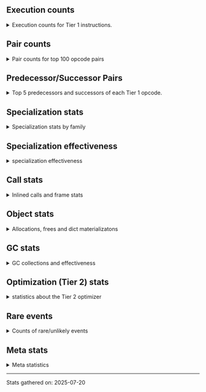 ## Execution counts

<details>
<summary> Execution counts for Tier 1 instructions. </summary>


The "miss ratio" column shows the percentage of times the instruction
executed that it deoptimized. When this happens, the base unspecialized
instruction is not counted.

<table>
<thead>
<tr>
<th align="left">Name</th>
<th align="right">Base Count</th>
<th align="right">Head Count</th>
<th align="right">Change</th>
</tr>
</thead>
<tbody>
<tr>
<td align="left">CALL_PY_GENERAL</td>
<td align="right">87,193,767</td>
<td align="right">43,929,765</td>
<td align="right">-49.6%</td>
</tr>
<tr>
<td align="left">FOR_ITER_RANGE</td>
<td align="right">8,719,584</td>
<td align="right">4,393,182</td>
<td align="right">-49.6%</td>
</tr>
<tr>
<td align="left">BINARY_OP_SUBSCR_DICT</td>
<td align="right">89,190,347</td>
<td align="right">45,260,747</td>
<td align="right">-49.3%</td>
</tr>
<tr>
<td align="left">NOP</td>
<td align="right">97,177,700</td>
<td align="right">50,585,698</td>
<td align="right">-47.9%</td>
</tr>
<tr>
<td align="left">LOAD_ATTR_METHOD_WITH_VALUES</td>
<td align="right">208,332,787</td>
<td align="right">110,489,583</td>
<td align="right">-47.0%</td>
</tr>
<tr>
<td align="left">TO_BOOL_BOOL</td>
<td align="right">218,982,078</td>
<td align="right">117,810,876</td>
<td align="right">-46.2%</td>
</tr>
<tr>
<td align="left">POP_TOP</td>
<td align="right">113,153,559</td>
<td align="right">61,236,743</td>
<td align="right">-45.9%</td>
</tr>
<tr>
<td align="left">LOAD_ATTR_INSTANCE_VALUE</td>
<td align="right">227,009,720</td>
<td align="right">123,162,952</td>
<td align="right">-45.7%</td>
</tr>
<tr>
<td align="left">RESUME_CHECK</td>
<td align="right">240,948,262</td>
<td align="right">132,455,446</td>
<td align="right">-45.0%</td>
</tr>
<tr>
<td align="left">RETURN_VALUE</td>
<td align="right">240,948,342</td>
<td align="right">132,455,526</td>
<td align="right">-45.0%</td>
</tr>
<tr>
<td align="left">POP_JUMP_IF_FALSE</td>
<td align="right">255,591,858</td>
<td align="right">142,439,366</td>
<td align="right">-44.3%</td>
</tr>
<tr>
<td align="left">LOAD_FAST_BORROW</td>
<td align="right">825,349,879</td>
<td align="right">465,259,257</td>
<td align="right">-43.6%</td>
</tr>
<tr>
<td align="left">CALL_PY_EXACT_ARGS</td>
<td align="right">147,098,054</td>
<td align="right">83,866,044</td>
<td align="right">-43.0%</td>
</tr>
<tr>
<td align="left">LOAD_CONST</td>
<td align="right">159,082,502</td>
<td align="right">91,856,388</td>
<td align="right">-42.3%</td>
</tr>
<tr>
<td align="left">LOAD_GLOBAL_MODULE</td>
<td align="right">172,391,140</td>
<td align="right">101,171,926</td>
<td align="right">-41.3%</td>
</tr>
<tr>
<td align="left">STORE_FAST</td>
<td align="right">99,243,263</td>
<td align="right">64,964,836</td>
<td align="right">-34.5%</td>
</tr>
<tr>
<td align="left">TO_BOOL_NONE</td>
<td align="right">17,989,553</td>
<td align="right">11,991,722</td>
<td align="right">-33.3%</td>
</tr>
<tr>
<td align="left">BINARY_OP_SUBTRACT_INT</td>
<td align="right">4,031,969</td>
<td align="right">2,687,964</td>
<td align="right">-33.3%</td>
</tr>
<tr>
<td align="left">STORE_ATTR_INSTANCE_VALUE</td>
<td align="right">43,929,116</td>
<td align="right">29,285,916</td>
<td align="right">-33.3%</td>
</tr>
<tr>
<td align="left">BINARY_OP_EXTEND</td>
<td align="right">3,993,556</td>
<td align="right">2,662,356</td>
<td align="right">-33.3%</td>
</tr>
<tr>
<td align="left">LOAD_ATTR_NONDESCRIPTOR_WITH_VALUES</td>
<td align="right">3,993,556</td>
<td align="right">2,662,356</td>
<td align="right">-33.3%</td>
</tr>
<tr>
<td align="left">BINARY_OP_ADD_UNICODE</td>
<td align="right">1,996,778</td>
<td align="right">1,331,178</td>
<td align="right">-33.3%</td>
</tr>
<tr>
<td align="left">CALL_STR_1</td>
<td align="right">1,996,778</td>
<td align="right">1,331,178</td>
<td align="right">-33.3%</td>
</tr>
<tr>
<td align="left">COMPARE_OP_FLOAT</td>
<td align="right">1,996,778</td>
<td align="right">1,331,178</td>
<td align="right">-33.3%</td>
</tr>
<tr>
<td align="left">LOAD_ATTR_PROPERTY</td>
<td align="right">1,996,778</td>
<td align="right">1,331,178</td>
<td align="right">-33.3%</td>
</tr>
<tr>
<td align="left">TO_BOOL_STR</td>
<td align="right">1,996,778</td>
<td align="right">1,331,178</td>
<td align="right">-33.3%</td>
</tr>
<tr>
<td align="left">UNPACK_SEQUENCE_TUPLE</td>
<td align="right">1,996,778</td>
<td align="right">1,331,178</td>
<td align="right">-33.3%</td>
</tr>
<tr>
<td align="left">LOAD_ATTR_SLOT</td>
<td align="right">9,983,894</td>
<td align="right">6,655,894</td>
<td align="right">-33.3%</td>
</tr>
<tr>
<td align="left">FOR_ITER_LIST</td>
<td align="right">7,987,116</td>
<td align="right">5,324,716</td>
<td align="right">-33.3%</td>
</tr>
<tr>
<td align="left">BINARY_OP_ADD_INT</td>
<td align="right">7,987,118</td>
<td align="right">5,324,718</td>
<td align="right">-33.3%</td>
</tr>
<tr>
<td align="left">COMPARE_OP_STR</td>
<td align="right">7,987,118</td>
<td align="right">5,324,718</td>
<td align="right">-33.3%</td>
</tr>
<tr>
<td align="left">CALL_BUILTIN_FAST_WITH_KEYWORDS</td>
<td align="right">9,983,900</td>
<td align="right">6,655,900</td>
<td align="right">-33.3%</td>
</tr>
<tr>
<td align="left">BINARY_SLICE</td>
<td align="right">7,987,120</td>
<td align="right">5,324,720</td>
<td align="right">-33.3%</td>
</tr>
<tr>
<td align="left">POP_JUMP_IF_NONE</td>
<td align="right">5,990,340</td>
<td align="right">3,993,540</td>
<td align="right">-33.3%</td>
</tr>
<tr>
<td align="left">BUILD_MAP</td>
<td align="right">1,996,780</td>
<td align="right">1,331,180</td>
<td align="right">-33.3%</td>
</tr>
<tr>
<td align="left">DICT_MERGE</td>
<td align="right">1,996,780</td>
<td align="right">1,331,180</td>
<td align="right">-33.3%</td>
</tr>
<tr>
<td align="left">COPY</td>
<td align="right">13,977,466</td>
<td align="right">9,318,266</td>
<td align="right">-33.3%</td>
</tr>
<tr>
<td align="left">LOAD_SPECIAL</td>
<td align="right">7,987,126</td>
<td align="right">5,324,726</td>
<td align="right">-33.3%</td>
</tr>
<tr>
<td align="left">SWAP</td>
<td align="right">7,987,129</td>
<td align="right">5,324,729</td>
<td align="right">-33.3%</td>
</tr>
<tr>
<td align="left">POP_JUMP_IF_TRUE</td>
<td align="right">15,974,470</td>
<td align="right">10,649,668</td>
<td align="right">-33.3%</td>
</tr>
<tr>
<td align="left">POP_JUMP_IF_NOT_NONE</td>
<td align="right">7,987,350</td>
<td align="right">5,324,948</td>
<td align="right">-33.3%</td>
</tr>
<tr>
<td align="left">CONTAINS_OP</td>
<td align="right">1,997,297</td>
<td align="right">1,331,544</td>
<td align="right">-33.3%</td>
</tr>
<tr>
<td align="left">CALL_METHOD_DESCRIPTOR_FAST</td>
<td align="right">13,977,906</td>
<td align="right">9,318,702</td>
<td align="right">-33.3%</td>
</tr>
<tr>
<td align="left">GET_ITER</td>
<td align="right">5,990,570</td>
<td align="right">3,993,768</td>
<td align="right">-33.3%</td>
</tr>
<tr>
<td align="left">JUMP_FORWARD</td>
<td align="right">5,990,573</td>
<td align="right">3,993,771</td>
<td align="right">-33.3%</td>
</tr>
<tr>
<td align="left">LOAD_ATTR_METHOD_NO_DICT</td>
<td align="right">13,978,053</td>
<td align="right">9,318,848</td>
<td align="right">-33.3%</td>
</tr>
<tr>
<td align="left">LOAD_FAST</td>
<td align="right">13,978,162</td>
<td align="right">9,318,956</td>
<td align="right">-33.3%</td>
</tr>
<tr>
<td align="left">STORE_FAST_STORE_FAST</td>
<td align="right">3,993,790</td>
<td align="right">2,662,588</td>
<td align="right">-33.3%</td>
</tr>
<tr>
<td align="left">CALL_NON_PY_GENERAL</td>
<td align="right">17,972,139</td>
<td align="right">11,981,729</td>
<td align="right">-33.3%</td>
</tr>
<tr>
<td align="left">POP_ITER</td>
<td align="right">5,990,800</td>
<td align="right">3,993,996</td>
<td align="right">-33.3%</td>
</tr>
<tr>
<td align="left">BUILD_TUPLE</td>
<td align="right">5,990,800</td>
<td align="right">3,993,996</td>
<td align="right">-33.3%</td>
</tr>
<tr>
<td align="left">LOAD_ATTR</td>
<td align="right">25,966,424</td>
<td align="right">17,311,589</td>
<td align="right">-33.3%</td>
</tr>
<tr>
<td align="left">PUSH_NULL</td>
<td align="right">23,963,430</td>
<td align="right">15,976,212</td>
<td align="right">-33.3%</td>
</tr>
<tr>
<td align="left">CALL_METHOD_DESCRIPTOR_O</td>
<td align="right">1,997,005</td>
<td align="right">1,331,403</td>
<td align="right">-33.3%</td>
</tr>
<tr>
<td align="left">TO_BOOL</td>
<td align="right">3,995,088</td>
<td align="right">2,663,580</td>
<td align="right">-33.3%</td>
</tr>
<tr>
<td align="left">LOAD_ATTR_METHOD_LAZY_DICT</td>
<td align="right">3,994,237</td>
<td align="right">2,663,031</td>
<td align="right">-33.3%</td>
</tr>
<tr>
<td align="left">CALL_METHOD_DESCRIPTOR_NOARGS</td>
<td align="right">2,035,645</td>
<td align="right">1,357,236</td>
<td align="right">-33.3%</td>
</tr>
<tr>
<td align="left">CALL_FUNCTION_EX</td>
<td align="right">1,997,240</td>
<td align="right">1,331,636</td>
<td align="right">-33.3%</td>
</tr>
<tr>
<td align="left">TO_BOOL_ALWAYS_TRUE</td>
<td align="right">8,006,590</td>
<td align="right">5,338,946</td>
<td align="right">-33.3%</td>
</tr>
<tr>
<td align="left">LOAD_ATTR_MODULE</td>
<td align="right">47,258,000</td>
<td align="right">31,949,192</td>
<td align="right">-32.4%</td>
</tr>
<tr>
<td align="left">COMPARE_OP_INT</td>
<td align="right">18,636,828</td>
<td align="right">12,646,426</td>
<td align="right">-32.1%</td>
</tr>
<tr>
<td align="left">LOAD_FAST_BORROW_LOAD_FAST_BORROW</td>
<td align="right">53,913,983</td>
<td align="right">36,608,375</td>
<td align="right">-32.1%</td>
</tr>
<tr>
<td align="left">LOAD_SMALL_INT</td>
<td align="right">29,286,790</td>
<td align="right">19,968,384</td>
<td align="right">-31.8%</td>
</tr>
<tr>
<td align="left">LOAD_GLOBAL_BUILTIN</td>
<td align="right">19,304,489</td>
<td align="right">13,313,600</td>
<td align="right">-31.0%</td>
</tr>
<tr>
<td align="left">CALL_ISINSTANCE</td>
<td align="right">8,652,705</td>
<td align="right">5,990,305</td>
<td align="right">-30.8%</td>
</tr>
<tr>
<td align="left">BINARY_OP</td>
<td align="right">8,657,120</td>
<td align="right">5,993,605</td>
<td align="right">-30.8%</td>
</tr>
<tr>
<td align="left">CALL_BUILTIN_FAST</td>
<td align="right">6,655,937</td>
<td align="right">4,659,137</td>
<td align="right">-30.0%</td>
</tr>
<tr>
<td align="left">INTERPRETER_EXIT</td>
<td align="right">4,659,181</td>
<td align="right">3,327,981</td>
<td align="right">-28.6%</td>
</tr>
<tr>
<td align="left">BINARY_OP_SUBSCR_TUPLE_INT</td>
<td align="right">2,662,594</td>
<td align="right">1,996,992</td>
<td align="right">-25.0%</td>
</tr>
<tr>
<td align="left">COMPARE_OP</td>
<td align="right">2,046</td>
<td align="right">1,543</td>
<td align="right">-24.6%</td>
</tr>
<tr>
<td align="left">CALL_BUILTIN_CLASS</td>
<td align="right">2,061</td>
<td align="right">1,574</td>
<td align="right">-23.6%</td>
</tr>
<tr>
<td align="left">BINARY_OP_SUBTRACT_FLOAT</td>
<td align="right">227</td>
<td align="right">225</td>
<td align="right">-0.9%</td>
</tr>
<tr>
<td align="left">UNPACK_SEQUENCE_TWO_TUPLE</td>
<td align="right">227</td>
<td align="right">225</td>
<td align="right">-0.9%</td>
</tr>
<tr>
<td align="left">LOAD_DEREF</td>
<td align="right">460</td>
<td align="right">456</td>
<td align="right">-0.9%</td>
</tr>
<tr>
<td align="left">MAKE_FUNCTION</td>
<td align="right">230</td>
<td align="right">228</td>
<td align="right">-0.9%</td>
</tr>
<tr>
<td align="left">BUILD_LIST</td>
<td align="right">230</td>
<td align="right">228</td>
<td align="right">-0.9%</td>
</tr>
<tr>
<td align="left">CALL_INTRINSIC_1</td>
<td align="right">230</td>
<td align="right">228</td>
<td align="right">-0.9%</td>
</tr>
<tr>
<td align="left">COPY_FREE_VARS</td>
<td align="right">230</td>
<td align="right">228</td>
<td align="right">-0.9%</td>
</tr>
<tr>
<td align="left">LIST_EXTEND</td>
<td align="right">230</td>
<td align="right">228</td>
<td align="right">-0.9%</td>
</tr>
<tr>
<td align="left">MAKE_CELL</td>
<td align="right">230</td>
<td align="right">228</td>
<td align="right">-0.9%</td>
</tr>
<tr>
<td align="left">SET_FUNCTION_ATTRIBUTE</td>
<td align="right">230</td>
<td align="right">228</td>
<td align="right">-0.9%</td>
</tr>
<tr>
<td align="left">STORE_DEREF</td>
<td align="right">230</td>
<td align="right">228</td>
<td align="right">-0.9%</td>
</tr>
<tr>
<td align="left">LOAD_FAST_LOAD_FAST</td>
<td align="right">233</td>
<td align="right">231</td>
<td align="right">-0.9%</td>
</tr>
<tr>
<td align="left">IS_OP</td>
<td align="right">243</td>
<td align="right">241</td>
<td align="right">-0.8%</td>
</tr>
<tr>
<td align="left">FOR_ITER</td>
<td align="right">250</td>
<td align="right">248</td>
<td align="right">-0.8%</td>
</tr>
<tr>
<td align="left">LOAD_GLOBAL</td>
<td align="right">800</td>
<td align="right">794</td>
<td align="right">-0.8%</td>
</tr>
<tr>
<td align="left">BINARY_OP_MULTIPLY_INT</td>
<td align="right">147</td>
<td align="right">146</td>
<td align="right">-0.7%</td>
</tr>
<tr>
<td align="left">CALL_METHOD_DESCRIPTOR_FAST_WITH_KEYWORDS</td>
<td align="right">147</td>
<td align="right">146</td>
<td align="right">-0.7%</td>
</tr>
<tr>
<td align="left">CALL</td>
<td align="right">1,525</td>
<td align="right">1,519</td>
<td align="right">-0.4%</td>
</tr>
<tr>
<td align="left">CALL_LEN</td>
<td align="right">665,816</td>
<td align="right">665,814</td>
<td align="right">-0.0%</td>
</tr>
<tr>
<td align="left">JUMP_BACKWARD_NO_JIT</td>
<td align="right">18,703,487</td>
<td align="right"></td>
<td align="right"></td>
</tr>
<tr>
<td align="left">STORE_ATTR</td>
<td align="right">88</td>
<td align="right">88</td>
<td align="right">0.0%</td>
</tr>
<tr>
<td align="left">RESUME</td>
<td align="right">80</td>
<td align="right">80</td>
<td align="right">0.0%</td>
</tr>
<tr>
<td align="left">UNPACK_SEQUENCE</td>
<td align="right">70</td>
<td align="right">70</td>
<td align="right">0.0%</td>
</tr>
<tr>
<td align="left">JUMP_BACKWARD</td>
<td align="right">14</td>
<td align="right">14</td>
<td align="right">0.0%</td>
</tr>
<tr>
<td align="left">STORE_SUBSCR</td>
<td align="right">3</td>
<td align="right">3</td>
<td align="right">0.0%</td>
</tr>
<tr>
<td align="left">CHECK_EXC_MATCH</td>
<td align="right">3</td>
<td align="right">3</td>
<td align="right">0.0%</td>
</tr>
<tr>
<td align="left">POP_EXCEPT</td>
<td align="right">3</td>
<td align="right">3</td>
<td align="right">0.0%</td>
</tr>
<tr>
<td align="left">PUSH_EXC_INFO</td>
<td align="right">3</td>
<td align="right">3</td>
<td align="right">0.0%</td>
</tr>
<tr>
<td align="left">LOAD_FAST_CHECK</td>
<td align="right">3</td>
<td align="right">3</td>
<td align="right">0.0%</td>
</tr>
<tr>
<td align="left">STORE_FAST_LOAD_FAST</td>
<td align="right">3</td>
<td align="right">3</td>
<td align="right">0.0%</td>
</tr>
<tr>
<td align="left">JUMP_BACKWARD_JIT</td>
<td align="right"></td>
<td align="right">11,049,085</td>
<td align="right"></td>
</tr>
</tbody>
</table>


</details>

## Pair counts

<details>
<summary> Pair counts for top 100 opcode pairs </summary>


Pairs of specialized operations that deoptimize and are then followed by
the corresponding unspecialized instruction are not counted as pairs.

Not included in comparative output.


</details>

## Predecessor/Successor Pairs

<details>
<summary> Top 5 predecessors and successors of each Tier 1 opcode. </summary>


This does not include the unspecialized instructions that occur after a
specialized instruction deoptimizes.

Not included in comparative output.


</details>

## Specialization stats

<details>
<summary> Specialization stats by family </summary>

### BINARY_OP

<details>
<summary> specialization stats for BINARY_OP family </summary>

<table>
<thead>
<tr>
<th align="left">Kind</th>
<th align="right">Base Count</th>
<th align="right">Base Ratio</th>
<th align="right">Head Count</th>
<th align="right">Head Ratio</th>
<th align="right">Change</th>
</tr>
</thead>
<tbody>
<tr>
<td align="left">
hit
<details>
<summary>ⓘ</summary>

Specialized instructions that complete.
</details>
</td>
<td align="right">107,827,545</td>
<td align="right">91.0%</td>
<td align="right">57,907,540</td>
<td align="right">88.7%</td>
<td align="right">-46.3%</td>
</tr>
<tr>
<td align="left">
miss
<details>
<summary>ⓘ</summary>

Specialized instructions that deopt.
</details>
</td>
<td align="right">2,035,191</td>
<td align="right">1.7%</td>
<td align="right">1,356,786</td>
<td align="right">2.1%</td>
<td align="right">-33.3%</td>
</tr>
<tr>
<td align="left">
deferred
<details>
<summary>ⓘ</summary>

Lists the number of "deferred" (i.e. not specialized) instructions executed.
</details>
</td>
<td align="right">8,654,589</td>
<td align="right">7.3%</td>
<td align="right">5,991,701</td>
<td align="right">9.2%</td>
<td align="right">-30.8%</td>
</tr>
</tbody>
</table>

<table>
<thead>
<tr>
<th align="left">Success</th>
<th align="right">Base Count</th>
<th align="right">Base Ratio</th>
<th align="right">Head Count</th>
<th align="right">Head Ratio</th>
<th align="right">Change</th>
</tr>
</thead>
<tbody>
<tr>
<td align="left">Success</td>
<td align="right">38,599</td>
<td align="right">94.3%</td>
<td align="right">25,794</td>
<td align="right">93.8%</td>
<td align="right">-33.2%</td>
</tr>
<tr>
<td align="left">Failure</td>
<td align="right">2,345</td>
<td align="right">5.7%</td>
<td align="right">1,718</td>
<td align="right">6.2%</td>
<td align="right">-26.7%</td>
</tr>
</tbody>
</table>

<table>
<thead>
<tr>
<th align="left">Failure kind</th>
<th align="right">Base Count</th>
<th align="right">Base Ratio</th>
<th align="right">Head Count</th>
<th align="right">Head Ratio</th>
<th align="right">Change</th>
</tr>
</thead>
<tbody>
<tr>
<td align="left">true divide different types</td>
<td align="right">517</td>
<td align="right">22.0%</td>
<td align="right">364</td>
<td align="right">21.2%</td>
<td align="right">-29.6%</td>
</tr>
<tr>
<td align="left">floor divide</td>
<td align="right">612</td>
<td align="right">26.1%</td>
<td align="right">444</td>
<td align="right">25.8%</td>
<td align="right">-27.5%</td>
</tr>
<tr>
<td align="left">remainder</td>
<td align="right">1,216</td>
<td align="right">51.9%</td>
<td align="right">910</td>
<td align="right">53.0%</td>
<td align="right">-25.2%</td>
</tr>
</tbody>
</table>


</details>

### BINARY_SLICE

<details>
<summary> specialization stats for BINARY_SLICE family </summary>

<table>
<thead>
<tr>
<th align="left">Kind</th>
<th align="right">Base Count</th>
<th align="right">Base Ratio</th>
<th align="right">Head Count</th>
<th align="right">Head Ratio</th>
<th align="right">Change</th>
</tr>
</thead>
<tbody>
<tr>
<td align="left">
deferred
<details>
<summary>ⓘ</summary>

Lists the number of "deferred" (i.e. not specialized) instructions executed.
</details>
</td>
<td align="right">7,987,120</td>
<td align="right">100.0%</td>
<td align="right">5,324,720</td>
<td align="right">100.0%</td>
<td align="right">-33.3%</td>
</tr>
</tbody>
</table>


</details>

### CALL

<details>
<summary> specialization stats for CALL family </summary>

<table>
<thead>
<tr>
<th align="left">Kind</th>
<th align="right">Base Count</th>
<th align="right">Base Ratio</th>
<th align="right">Head Count</th>
<th align="right">Head Ratio</th>
<th align="right">Change</th>
</tr>
</thead>
<tbody>
<tr>
<td align="left">
hit
<details>
<summary>ⓘ</summary>

Specialized instructions that complete.
</details>
</td>
<td align="right">191,030,763</td>
<td align="right">98.9%</td>
<td align="right">113,820,653</td>
<td align="right">98.8%</td>
<td align="right">-40.4%</td>
</tr>
<tr>
<td align="left">
miss
<details>
<summary>ⓘ</summary>

Specialized instructions that deopt.
</details>
</td>
<td align="right">2,035,191</td>
<td align="right">1.1%</td>
<td align="right">1,356,786</td>
<td align="right">1.2%</td>
<td align="right">-33.3%</td>
</tr>
<tr>
<td align="left">
deferred
<details>
<summary>ⓘ</summary>

Lists the number of "deferred" (i.e. not specialized) instructions executed.
</details>
</td>
<td align="right">1,996,985</td>
<td align="right">1.0%</td>
<td align="right">1,331,382</td>
<td align="right">1.2%</td>
<td align="right">-33.3%</td>
</tr>
</tbody>
</table>

<table>
<thead>
<tr>
<th align="left">Success</th>
<th align="right">Base Count</th>
<th align="right">Base Ratio</th>
<th align="right">Head Count</th>
<th align="right">Head Ratio</th>
<th align="right">Change</th>
</tr>
</thead>
<tbody>
<tr>
<td align="left">Success</td>
<td align="right">39,731</td>
<td align="right">100.0%</td>
<td align="right">26,923</td>
<td align="right">100.0%</td>
<td align="right">-32.2%</td>
</tr>
<tr>
<td align="left">Failure</td>
<td align="right">0</td>
<td align="right">0.0%</td>
<td align="right">0</td>
<td align="right">0.0%</td>
<td align="right"></td>
</tr>
</tbody>
</table>

<table>
<thead>
<tr>
<th align="left">Failure kind</th>
<th align="right">Base Count</th>
<th align="right">Base Ratio</th>
<th align="right">Head Count</th>
<th align="right">Head Ratio</th>
<th align="right">Change</th>
</tr>
</thead>
<tbody>
<tr>
<td align="left">init not simple</td>
<td align="right">2</td>
<td align="right">2 / 0 !!</td>
<td align="right">2</td>
<td align="right">2 / 0 !!</td>
<td align="right">0.0%</td>
</tr>
</tbody>
</table>


</details>

### COMPARE_OP

<details>
<summary> specialization stats for COMPARE_OP family </summary>

<table>
<thead>
<tr>
<th align="left">Kind</th>
<th align="right">Base Count</th>
<th align="right">Base Ratio</th>
<th align="right">Head Count</th>
<th align="right">Head Ratio</th>
<th align="right">Change</th>
</tr>
</thead>
<tbody>
<tr>
<td align="left">
hit
<details>
<summary>ⓘ</summary>

Specialized instructions that complete.
</details>
</td>
<td align="right">28,620,724</td>
<td align="right">100.0%</td>
<td align="right">19,302,322</td>
<td align="right">100.0%</td>
<td align="right">-32.6%</td>
</tr>
<tr>
<td align="left">
deferred
<details>
<summary>ⓘ</summary>

Lists the number of "deferred" (i.e. not specialized) instructions executed.
</details>
</td>
<td align="right">1,875</td>
<td align="right">0.0%</td>
<td align="right">1,387</td>
<td align="right">0.0%</td>
<td align="right">-26.0%</td>
</tr>
</tbody>
</table>

<table>
<thead>
<tr>
<th align="left">Success</th>
<th align="right">Base Count</th>
<th align="right">Base Ratio</th>
<th align="right">Head Count</th>
<th align="right">Head Ratio</th>
<th align="right">Change</th>
</tr>
</thead>
<tbody>
<tr>
<td align="left">Failure</td>
<td align="right">95</td>
<td align="right">55.6%</td>
<td align="right">80</td>
<td align="right">51.3%</td>
<td align="right">-15.8%</td>
</tr>
<tr>
<td align="left">Success</td>
<td align="right">76</td>
<td align="right">44.4%</td>
<td align="right">76</td>
<td align="right">48.7%</td>
<td align="right">0.0%</td>
</tr>
</tbody>
</table>

<table>
<thead>
<tr>
<th align="left">Failure kind</th>
<th align="right">Base Count</th>
<th align="right">Base Ratio</th>
<th align="right">Head Count</th>
<th align="right">Head Ratio</th>
<th align="right">Change</th>
</tr>
</thead>
<tbody>
<tr>
<td align="left">big int</td>
<td align="right">95</td>
<td align="right">100.0%</td>
<td align="right">80</td>
<td align="right">100.0%</td>
<td align="right">-15.8%</td>
</tr>
</tbody>
</table>


</details>

### CONTAINS_OP

<details>
<summary> specialization stats for CONTAINS_OP family </summary>

<table>
<thead>
<tr>
<th align="left">Kind</th>
<th align="right">Base Count</th>
<th align="right">Base Ratio</th>
<th align="right">Head Count</th>
<th align="right">Head Ratio</th>
<th align="right">Change</th>
</tr>
</thead>
<tbody>
<tr>
<td align="left">
deferred
<details>
<summary>ⓘ</summary>

Lists the number of "deferred" (i.e. not specialized) instructions executed.
</details>
</td>
<td align="right">1,996,780</td>
<td align="right">100.0%</td>
<td align="right">1,331,180</td>
<td align="right">100.0%</td>
<td align="right">-33.3%</td>
</tr>
</tbody>
</table>

<table>
<thead>
<tr>
<th align="left">Success</th>
<th align="right">Base Count</th>
<th align="right">Base Ratio</th>
<th align="right">Head Count</th>
<th align="right">Head Ratio</th>
<th align="right">Change</th>
</tr>
</thead>
<tbody>
<tr>
<td align="left">Failure</td>
<td align="right">517</td>
<td align="right">100.0%</td>
<td align="right">364</td>
<td align="right">100.0%</td>
<td align="right">-29.6%</td>
</tr>
<tr>
<td align="left">Success</td>
<td align="right">0</td>
<td align="right">0.0%</td>
<td align="right">0</td>
<td align="right">0.0%</td>
<td align="right"></td>
</tr>
</tbody>
</table>

<table>
<thead>
<tr>
<th align="left">Failure kind</th>
<th align="right">Base Count</th>
<th align="right">Base Ratio</th>
<th align="right">Head Count</th>
<th align="right">Head Ratio</th>
<th align="right">Change</th>
</tr>
</thead>
<tbody>
<tr>
<td align="left">str</td>
<td align="right">517</td>
<td align="right">100.0%</td>
<td align="right">364</td>
<td align="right">100.0%</td>
<td align="right">-29.6%</td>
</tr>
</tbody>
</table>


</details>

### FOR_ITER

<details>
<summary> specialization stats for FOR_ITER family </summary>

<table>
<thead>
<tr>
<th align="left">Kind</th>
<th align="right">Base Count</th>
<th align="right">Base Ratio</th>
<th align="right">Head Count</th>
<th align="right">Head Ratio</th>
<th align="right">Change</th>
</tr>
</thead>
<tbody>
<tr>
<td align="left">
hit
<details>
<summary>ⓘ</summary>

Specialized instructions that complete.
</details>
</td>
<td align="right">16,706,700</td>
<td align="right">100.0%</td>
<td align="right">9,717,898</td>
<td align="right">100.0%</td>
<td align="right">-41.8%</td>
</tr>
<tr>
<td align="left">
deferred
<details>
<summary>ⓘ</summary>

Lists the number of "deferred" (i.e. not specialized) instructions executed.
</details>
</td>
<td align="right">237</td>
<td align="right">0.0%</td>
<td align="right">235</td>
<td align="right">0.0%</td>
<td align="right">-0.8%</td>
</tr>
</tbody>
</table>

<table>
<thead>
<tr>
<th align="left">Success</th>
<th align="right">Base Count</th>
<th align="right">Base Ratio</th>
<th align="right">Head Count</th>
<th align="right">Head Ratio</th>
<th align="right">Change</th>
</tr>
</thead>
<tbody>
<tr>
<td align="left">Success</td>
<td align="right">7</td>
<td align="right">53.8%</td>
<td align="right">7</td>
<td align="right">53.8%</td>
<td align="right">0.0%</td>
</tr>
<tr>
<td align="left">Failure</td>
<td align="right">6</td>
<td align="right">46.2%</td>
<td align="right">6</td>
<td align="right">46.2%</td>
<td align="right">0.0%</td>
</tr>
</tbody>
</table>

<table>
<thead>
<tr>
<th align="left">Failure kind</th>
<th align="right">Base Count</th>
<th align="right">Base Ratio</th>
<th align="right">Head Count</th>
<th align="right">Head Ratio</th>
<th align="right">Change</th>
</tr>
</thead>
<tbody>
<tr>
<td align="left">dict values</td>
<td align="right">6</td>
<td align="right">100.0%</td>
<td align="right">6</td>
<td align="right">100.0%</td>
<td align="right">0.0%</td>
</tr>
</tbody>
</table>


</details>

### GET_ITER

<details>
<summary> specialization stats for GET_ITER family </summary>

<table>
<thead>
<tr>
<th align="left">Failure kind</th>
<th align="right">Base Count</th>
<th align="right">Base Ratio</th>
<th align="right">Head Count</th>
<th align="right">Head Ratio</th>
<th align="right">Change</th>
</tr>
</thead>
<tbody>
<tr>
<td align="left">list</td>
<td align="right">5,990,340</td>
<td align="right">5,990,340 / 0 !!</td>
<td align="right">3,993,540</td>
<td align="right">3,993,540 / 0 !!</td>
<td align="right">-33.3%</td>
</tr>
<tr>
<td align="left">other</td>
<td align="right">230</td>
<td align="right">230 / 0 !!</td>
<td align="right">228</td>
<td align="right">228 / 0 !!</td>
<td align="right">-0.9%</td>
</tr>
</tbody>
</table>


</details>

### LOAD_ATTR

<details>
<summary> specialization stats for LOAD_ATTR family </summary>

<table>
<thead>
<tr>
<th align="left">Kind</th>
<th align="right">Base Count</th>
<th align="right">Base Ratio</th>
<th align="right">Head Count</th>
<th align="right">Head Ratio</th>
<th align="right">Change</th>
</tr>
</thead>
<tbody>
<tr>
<td align="left">
hit
<details>
<summary>ⓘ</summary>

Specialized instructions that complete.
</details>
</td>
<td align="right">514,531,244</td>
<td align="right">94.8%</td>
<td align="right">286,889,200</td>
<td align="right">93.9%</td>
<td align="right">-44.2%</td>
</tr>
<tr>
<td align="left">
miss
<details>
<summary>ⓘ</summary>

Specialized instructions that deopt.
</details>
</td>
<td align="right">2,015,781</td>
<td align="right">0.4%</td>
<td align="right">1,343,834</td>
<td align="right">0.4%</td>
<td align="right">-33.3%</td>
</tr>
<tr>
<td align="left">
deferred
<details>
<summary>ⓘ</summary>

Lists the number of "deferred" (i.e. not specialized) instructions executed.
</details>
</td>
<td align="right">25,958,633</td>
<td align="right">4.8%</td>
<td align="right">17,305,828</td>
<td align="right">5.7%</td>
<td align="right">-33.3%</td>
</tr>
</tbody>
</table>

<table>
<thead>
<tr>
<th align="left">Success</th>
<th align="right">Base Count</th>
<th align="right">Base Ratio</th>
<th align="right">Head Count</th>
<th align="right">Head Ratio</th>
<th align="right">Change</th>
</tr>
</thead>
<tbody>
<tr>
<td align="left">Success</td>
<td align="right">39,144</td>
<td align="right">85.4%</td>
<td align="right">26,466</td>
<td align="right">85.1%</td>
<td align="right">-32.4%</td>
</tr>
<tr>
<td align="left">Failure</td>
<td align="right">6,672</td>
<td align="right">14.6%</td>
<td align="right">4,645</td>
<td align="right">14.9%</td>
<td align="right">-30.4%</td>
</tr>
</tbody>
</table>

<table>
<thead>
<tr>
<th align="left">Failure kind</th>
<th align="right">Base Count</th>
<th align="right">Base Ratio</th>
<th align="right">Head Count</th>
<th align="right">Head Ratio</th>
<th align="right">Change</th>
</tr>
</thead>
<tbody>
<tr>
<td align="left">overriding descriptor</td>
<td align="right">4,535</td>
<td align="right">68.0%</td>
<td align="right">3,120</td>
<td align="right">67.2%</td>
<td align="right">-31.2%</td>
</tr>
<tr>
<td align="left">method</td>
<td align="right">517</td>
<td align="right">7.7%</td>
<td align="right">364</td>
<td align="right">7.8%</td>
<td align="right">-29.6%</td>
</tr>
</tbody>
</table>


</details>

### LOAD_GLOBAL

<details>
<summary> specialization stats for LOAD_GLOBAL family </summary>

<table>
<thead>
<tr>
<th align="left">Kind</th>
<th align="right">Base Count</th>
<th align="right">Base Ratio</th>
<th align="right">Head Count</th>
<th align="right">Head Ratio</th>
<th align="right">Change</th>
</tr>
</thead>
<tbody>
<tr>
<td align="left">
hit
<details>
<summary>ⓘ</summary>

Specialized instructions that complete.
</details>
</td>
<td align="right">191,695,603</td>
<td align="right">100.0%</td>
<td align="right">114,485,500</td>
<td align="right">100.0%</td>
<td align="right">-40.3%</td>
</tr>
<tr>
<td align="left">
deferred
<details>
<summary>ⓘ</summary>

Lists the number of "deferred" (i.e. not specialized) instructions executed.
</details>
</td>
<td align="right">123</td>
<td align="right">0.0%</td>
<td align="right">120</td>
<td align="right">0.0%</td>
<td align="right">-2.4%</td>
</tr>
<tr>
<td align="left">
miss
<details>
<summary>ⓘ</summary>

Specialized instructions that deopt.
</details>
</td>
<td align="right">26</td>
<td align="right">0.0%</td>
<td align="right">26</td>
<td align="right">0.0%</td>
<td align="right">0.0%</td>
</tr>
</tbody>
</table>

<table>
<thead>
<tr>
<th align="left">Success</th>
<th align="right">Base Count</th>
<th align="right">Base Ratio</th>
<th align="right">Head Count</th>
<th align="right">Head Ratio</th>
<th align="right">Change</th>
</tr>
</thead>
<tbody>
<tr>
<td align="left">Success</td>
<td align="right">677</td>
<td align="right">100.0%</td>
<td align="right">674</td>
<td align="right">100.0%</td>
<td align="right">-0.4%</td>
</tr>
<tr>
<td align="left">Failure</td>
<td align="right">0</td>
<td align="right">0.0%</td>
<td align="right">0</td>
<td align="right">0.0%</td>
<td align="right"></td>
</tr>
</tbody>
</table>


</details>

### STORE_ATTR

<details>
<summary> specialization stats for STORE_ATTR family </summary>

<table>
<thead>
<tr>
<th align="left">Kind</th>
<th align="right">Base Count</th>
<th align="right">Base Ratio</th>
<th align="right">Head Count</th>
<th align="right">Head Ratio</th>
<th align="right">Change</th>
</tr>
</thead>
<tbody>
<tr>
<td align="left">
hit
<details>
<summary>ⓘ</summary>

Specialized instructions that complete.
</details>
</td>
<td align="right">43,929,116</td>
<td align="right">100.0%</td>
<td align="right">29,285,916</td>
<td align="right">100.0%</td>
<td align="right">-33.3%</td>
</tr>
<tr>
<td align="left">
deferred
<details>
<summary>ⓘ</summary>

Lists the number of "deferred" (i.e. not specialized) instructions executed.
</details>
</td>
<td align="right">44</td>
<td align="right">0.0%</td>
<td align="right">44</td>
<td align="right">0.0%</td>
<td align="right">0.0%</td>
</tr>
</tbody>
</table>

<table>
<thead>
<tr>
<th align="left">Success</th>
<th align="right">Base Count</th>
<th align="right">Base Ratio</th>
<th align="right">Head Count</th>
<th align="right">Head Ratio</th>
<th align="right">Change</th>
</tr>
</thead>
<tbody>
<tr>
<td align="left">Success</td>
<td align="right">44</td>
<td align="right">100.0%</td>
<td align="right">44</td>
<td align="right">100.0%</td>
<td align="right">0.0%</td>
</tr>
<tr>
<td align="left">Failure</td>
<td align="right">0</td>
<td align="right">0.0%</td>
<td align="right">0</td>
<td align="right">0.0%</td>
<td align="right"></td>
</tr>
</tbody>
</table>

<table>
<thead>
<tr>
<th align="left">Failure kind</th>
<th align="right">Base Count</th>
<th align="right">Base Ratio</th>
<th align="right">Head Count</th>
<th align="right">Head Ratio</th>
<th align="right">Change</th>
</tr>
</thead>
<tbody>
<tr>
<td align="left">other</td>
<td align="right">1,551</td>
<td align="right">1,551 / 0 !!</td>
<td align="right">1,092</td>
<td align="right">1,092 / 0 !!</td>
<td align="right">-29.6%</td>
</tr>
</tbody>
</table>


</details>

### STORE_SUBSCR

<details>
<summary> specialization stats for STORE_SUBSCR family </summary>

<table>
<thead>
<tr>
<th align="left">Kind</th>
<th align="right">Base Count</th>
<th align="right">Base Ratio</th>
<th align="right">Head Count</th>
<th align="right">Head Ratio</th>
<th align="right">Change</th>
</tr>
</thead>
<tbody>
<tr>
<td align="left">
deferred
<details>
<summary>ⓘ</summary>

Lists the number of "deferred" (i.e. not specialized) instructions executed.
</details>
</td>
<td align="right">3</td>
<td align="right">100.0%</td>
<td align="right">3</td>
<td align="right">100.0%</td>
<td align="right">0.0%</td>
</tr>
</tbody>
</table>


</details>

### TO_BOOL

<details>
<summary> specialization stats for TO_BOOL family </summary>

<table>
<thead>
<tr>
<th align="left">Kind</th>
<th align="right">Base Count</th>
<th align="right">Base Ratio</th>
<th align="right">Head Count</th>
<th align="right">Head Ratio</th>
<th align="right">Change</th>
</tr>
</thead>
<tbody>
<tr>
<td align="left">
hit
<details>
<summary>ⓘ</summary>

Specialized instructions that complete.
</details>
</td>
<td align="right">237,960,756</td>
<td align="right">97.5%</td>
<td align="right">130,462,648</td>
<td align="right">97.0%</td>
<td align="right">-45.2%</td>
</tr>
<tr>
<td align="left">
miss
<details>
<summary>ⓘ</summary>

Specialized instructions that deopt.
</details>
</td>
<td align="right">2,015,781</td>
<td align="right">0.8%</td>
<td align="right">1,343,834</td>
<td align="right">1.0%</td>
<td align="right">-33.3%</td>
</tr>
<tr>
<td align="left">
deferred
<details>
<summary>ⓘ</summary>

Lists the number of "deferred" (i.e. not specialized) instructions executed.
</details>
</td>
<td align="right">3,993,862</td>
<td align="right">1.6%</td>
<td align="right">2,662,660</td>
<td align="right">2.0%</td>
<td align="right">-33.3%</td>
</tr>
</tbody>
</table>

<table>
<thead>
<tr>
<th align="left">Success</th>
<th align="right">Base Count</th>
<th align="right">Base Ratio</th>
<th align="right">Head Count</th>
<th align="right">Head Ratio</th>
<th align="right">Change</th>
</tr>
</thead>
<tbody>
<tr>
<td align="left">Success</td>
<td align="right">38,151</td>
<td align="right">97.2%</td>
<td align="right">25,476</td>
<td align="right">97.0%</td>
<td align="right">-33.2%</td>
</tr>
<tr>
<td align="left">Failure</td>
<td align="right">1,100</td>
<td align="right">2.8%</td>
<td align="right">794</td>
<td align="right">3.0%</td>
<td align="right">-27.8%</td>
</tr>
</tbody>
</table>

<table>
<thead>
<tr>
<th align="left">Failure kind</th>
<th align="right">Base Count</th>
<th align="right">Base Ratio</th>
<th align="right">Head Count</th>
<th align="right">Head Ratio</th>
<th align="right">Change</th>
</tr>
</thead>
<tbody>
<tr>
<td align="left">tuple</td>
<td align="right">1,034</td>
<td align="right">94.0%</td>
<td align="right">728</td>
<td align="right">91.7%</td>
<td align="right">-29.6%</td>
</tr>
<tr>
<td align="left">sequence</td>
<td align="right">66</td>
<td align="right">6.0%</td>
<td align="right">66</td>
<td align="right">8.3%</td>
<td align="right">0.0%</td>
</tr>
</tbody>
</table>


</details>

### UNPACK_SEQUENCE

<details>
<summary> specialization stats for UNPACK_SEQUENCE family </summary>

<table>
<thead>
<tr>
<th align="left">Kind</th>
<th align="right">Base Count</th>
<th align="right">Base Ratio</th>
<th align="right">Head Count</th>
<th align="right">Head Ratio</th>
<th align="right">Change</th>
</tr>
</thead>
<tbody>
<tr>
<td align="left">
hit
<details>
<summary>ⓘ</summary>

Specialized instructions that complete.
</details>
</td>
<td align="right">1,997,005</td>
<td align="right">100.0%</td>
<td align="right">1,331,403</td>
<td align="right">100.0%</td>
<td align="right">-33.3%</td>
</tr>
<tr>
<td align="left">
deferred
<details>
<summary>ⓘ</summary>

Lists the number of "deferred" (i.e. not specialized) instructions executed.
</details>
</td>
<td align="right">5</td>
<td align="right">0.0%</td>
<td align="right">5</td>
<td align="right">0.0%</td>
<td align="right">0.0%</td>
</tr>
</tbody>
</table>

<table>
<thead>
<tr>
<th align="left">Success</th>
<th align="right">Base Count</th>
<th align="right">Base Ratio</th>
<th align="right">Head Count</th>
<th align="right">Head Ratio</th>
<th align="right">Change</th>
</tr>
</thead>
<tbody>
<tr>
<td align="left">Success</td>
<td align="right">65</td>
<td align="right">100.0%</td>
<td align="right">65</td>
<td align="right">100.0%</td>
<td align="right">0.0%</td>
</tr>
<tr>
<td align="left">Failure</td>
<td align="right">0</td>
<td align="right">0.0%</td>
<td align="right">0</td>
<td align="right">0.0%</td>
<td align="right"></td>
</tr>
</tbody>
</table>


</details>


</details>

## Specialization effectiveness

<details>
<summary> specialization effectiveness </summary>


All entries are execution counts. Should add up to the total number of
Tier 1 instructions executed.

<table>
<thead>
<tr>
<th align="left">Instructions</th>
<th align="right">Base Count</th>
<th align="right">Base Ratio</th>
<th align="right">Head Count</th>
<th align="right">Head Ratio</th>
<th align="right">Change</th>
</tr>
</thead>
<tbody>
<tr>
<td align="left">
Specialized hits
<details>
<summary>ⓘ</summary>

Specialized instructions, e.g. `LOAD_ATTR_MODULE` that complete.
</details>
</td>
<td align="right">1,706,115,573</td>
<td align="right">45.2%</td>
<td align="right">967,285,345</td>
<td align="right">44.7%</td>
<td align="right">-43.3%</td>
</tr>
<tr>
<td align="left">
Basic
<details>
<summary>ⓘ</summary>

Instructions that are not and cannot be specialized, e.g. `LOAD_FAST`.
</details>
</td>
<td align="right">2,004,212,178</td>
<td align="right">53.1%</td>
<td align="right">1,152,574,807</td>
<td align="right">53.3%</td>
<td align="right">-42.5%</td>
</tr>
<tr>
<td align="left">
Specialized misses
<details>
<summary>ⓘ</summary>

Specialized instructions, e.g. `LOAD_ATTR_MODULE` that deopt.
</details>
</td>
<td align="right">8,101,970</td>
<td align="right">0.2%</td>
<td align="right">5,401,266</td>
<td align="right">0.2%</td>
<td align="right">-33.3%</td>
</tr>
<tr>
<td align="left">
Not specialized
<details>
<summary>ⓘ</summary>

Instructions that could be specialized but aren't, e.g. `LOAD_ATTR`, `BINARY_SLICE`.
</details>
</td>
<td align="right">54,598,401</td>
<td align="right">1.4%</td>
<td align="right">36,623,071</td>
<td align="right">1.7%</td>
<td align="right">-32.9%</td>
</tr>
</tbody>
</table>

### Deferred by instruction

<details>
<summary> Breakdown of deferred (not specialized) instruction counts by family </summary>

<table>
<thead>
<tr>
<th align="left">Name</th>
<th align="right">Base Count</th>
<th align="right">Base Ratio</th>
<th align="right">Head Count</th>
<th align="right">Head Ratio</th>
<th align="right">Change</th>
</tr>
</thead>
<tbody>
<tr>
<td align="left">BINARY_SLICE</td>
<td align="right">7,987,120</td>
<td align="right">15.8%</td>
<td align="right">5,324,720</td>
<td align="right">15.7%</td>
<td align="right">-33.3%</td>
</tr>
<tr>
<td align="left">CONTAINS_OP</td>
<td align="right">1,996,780</td>
<td align="right">3.9%</td>
<td align="right">1,331,180</td>
<td align="right">3.9%</td>
<td align="right">-33.3%</td>
</tr>
<tr>
<td align="left">LOAD_ATTR</td>
<td align="right">25,958,633</td>
<td align="right">51.3%</td>
<td align="right">17,305,828</td>
<td align="right">51.0%</td>
<td align="right">-33.3%</td>
</tr>
<tr>
<td align="left">TO_BOOL</td>
<td align="right">3,993,862</td>
<td align="right">7.9%</td>
<td align="right">2,662,660</td>
<td align="right">7.8%</td>
<td align="right">-33.3%</td>
</tr>
<tr>
<td align="left">CALL</td>
<td align="right">1,996,985</td>
<td align="right">3.9%</td>
<td align="right">1,331,382</td>
<td align="right">3.9%</td>
<td align="right">-33.3%</td>
</tr>
<tr>
<td align="left">BINARY_OP</td>
<td align="right">8,654,589</td>
<td align="right">17.1%</td>
<td align="right">5,991,701</td>
<td align="right">17.6%</td>
<td align="right">-30.8%</td>
</tr>
<tr>
<td align="left">COMPARE_OP</td>
<td align="right">1,875</td>
<td align="right">0.0%</td>
<td align="right">1,387</td>
<td align="right">0.0%</td>
<td align="right">-26.0%</td>
</tr>
<tr>
<td align="left">LOAD_GLOBAL</td>
<td align="right">123</td>
<td align="right">0.0%</td>
<td align="right">120</td>
<td align="right">0.0%</td>
<td align="right">-2.4%</td>
</tr>
<tr>
<td align="left">FOR_ITER</td>
<td align="right">237</td>
<td align="right">0.0%</td>
<td align="right">235</td>
<td align="right">0.0%</td>
<td align="right">-0.8%</td>
</tr>
<tr>
<td align="left">STORE_ATTR</td>
<td align="right">44</td>
<td align="right">0.0%</td>
<td align="right">44</td>
<td align="right">0.0%</td>
<td align="right">0.0%</td>
</tr>
</tbody>
</table>


</details>

### Misses by instruction

<details>
<summary> Breakdown of misses (specialized deopts) instruction counts by family </summary>

<table>
<thead>
<tr>
<th align="left">Name</th>
<th align="right">Base Count</th>
<th align="right">Base Ratio</th>
<th align="right">Head Count</th>
<th align="right">Head Ratio</th>
<th align="right">Change</th>
</tr>
</thead>
<tbody>
<tr>
<td align="left">TO_BOOL_NONE</td>
<td align="right">1,007,653</td>
<td align="right">12.4%</td>
<td align="right">671,128</td>
<td align="right">12.4%</td>
<td align="right">-33.4%</td>
</tr>
<tr>
<td align="left">LOAD_ATTR_INSTANCE_VALUE</td>
<td align="right">2,015,781</td>
<td align="right">24.9%</td>
<td align="right">1,343,834</td>
<td align="right">24.9%</td>
<td align="right">-33.3%</td>
</tr>
<tr>
<td align="left">BINARY_OP_SUBTRACT_INT</td>
<td align="right">2,035,191</td>
<td align="right">25.1%</td>
<td align="right">1,356,786</td>
<td align="right">25.1%</td>
<td align="right">-33.3%</td>
</tr>
<tr>
<td align="left">CALL_METHOD_DESCRIPTOR_NOARGS</td>
<td align="right">2,035,191</td>
<td align="right">25.1%</td>
<td align="right">1,356,786</td>
<td align="right">25.1%</td>
<td align="right">-33.3%</td>
</tr>
<tr>
<td align="left">TO_BOOL_ALWAYS_TRUE</td>
<td align="right">1,008,128</td>
<td align="right">12.4%</td>
<td align="right">672,706</td>
<td align="right">12.5%</td>
<td align="right">-33.3%</td>
</tr>
<tr>
<td align="left">LOAD_GLOBAL_BUILTIN</td>
<td align="right">13</td>
<td align="right">0.0%</td>
<td align="right">13</td>
<td align="right">0.0%</td>
<td align="right">0.0%</td>
</tr>
<tr>
<td align="left">LOAD_GLOBAL_MODULE</td>
<td align="right">13</td>
<td align="right">0.0%</td>
<td align="right">13</td>
<td align="right">0.0%</td>
<td align="right">0.0%</td>
</tr>
<tr>
<td align="left">CACHE</td>
<td align="right">0</td>
<td align="right">0.0%</td>
<td align="right">0</td>
<td align="right">0.0%</td>
<td align="right"></td>
</tr>
<tr>
<td align="left">CALL_FUNCTION_EX</td>
<td align="right">0</td>
<td align="right">0.0%</td>
<td align="right">0</td>
<td align="right">0.0%</td>
<td align="right"></td>
</tr>
<tr>
<td align="left">INTERPRETER_EXIT</td>
<td align="right">0</td>
<td align="right">0.0%</td>
<td align="right">0</td>
<td align="right">0.0%</td>
<td align="right"></td>
</tr>
</tbody>
</table>


</details>


</details>

## Call stats

<details>
<summary> Inlined calls and frame stats </summary>


This shows what fraction of calls to Python functions are inlined (i.e.
not having a call at the C level) and for those that are not, where the
call comes from.  The various categories overlap.

Also includes the count of frame objects created.

<table>
<thead>
<tr>
<th align="left"></th>
<th align="right">Base Count</th>
<th align="right">Base Ratio</th>
<th align="right">Head Count</th>
<th align="right">Head Ratio</th>
<th align="right">Change</th>
</tr>
</thead>
<tbody>
<tr>
<td align="left">Calls to Python functions inlined</td>
<td align="right">236,288,931</td>
<td align="right">98.1%</td>
<td align="right">129,127,317</td>
<td align="right">97.5%</td>
<td align="right">-45.4%</td>
</tr>
<tr>
<td align="left">Frames pushed</td>
<td align="right">240,948,342</td>
<td align="right">100.0%</td>
<td align="right">132,455,526</td>
<td align="right">100.0%</td>
<td align="right">-45.0%</td>
</tr>
<tr>
<td align="left">Frame objects created</td>
<td align="right">5,990,492</td>
<td align="right">2.5%</td>
<td align="right">3,993,691</td>
<td align="right">3.0%</td>
<td align="right">-33.3%</td>
</tr>
<tr>
<td align="left">Calls to PyEval_EvalDefault</td>
<td align="right">4,659,411</td>
<td align="right">1.9%</td>
<td align="right">3,328,209</td>
<td align="right">2.5%</td>
<td align="right">-28.6%</td>
</tr>
<tr>
<td align="left">Calls via PyEval_EvalFrame (total)</td>
<td align="right">4,659,411</td>
<td align="right">1.9%</td>
<td align="right">3,328,209</td>
<td align="right">2.5%</td>
<td align="right">-28.6%</td>
</tr>
<tr>
<td align="left">Calls via PyEval_EvalFrame (vector)</td>
<td align="right">4,659,411</td>
<td align="right">1.9%</td>
<td align="right">3,328,209</td>
<td align="right">2.5%</td>
<td align="right">-28.6%</td>
</tr>
<tr>
<td align="left">Calls via PyEval_EvalFrame (function vectorcall)</td>
<td align="right">4,659,411</td>
<td align="right">1.9%</td>
<td align="right">3,328,209</td>
<td align="right">2.5%</td>
<td align="right">-28.6%</td>
</tr>
<tr>
<td align="left">Calls via PyEval_EvalFrame (function ex)</td>
<td align="right">230</td>
<td align="right">0.0%</td>
<td align="right">228</td>
<td align="right">0.0%</td>
<td align="right">-0.9%</td>
</tr>
<tr>
<td align="left">Calls via PyEval_EvalFrame (generator)</td>
<td align="right">0</td>
<td align="right">0.0%</td>
<td align="right">0</td>
<td align="right">0.0%</td>
<td align="right"></td>
</tr>
<tr>
<td align="left">Calls via PyEval_EvalFrame (legacy)</td>
<td align="right">0</td>
<td align="right">0.0%</td>
<td align="right">0</td>
<td align="right">0.0%</td>
<td align="right"></td>
</tr>
<tr>
<td align="left">Calls via PyEval_EvalFrame (build class)</td>
<td align="right">0</td>
<td align="right">0.0%</td>
<td align="right">0</td>
<td align="right">0.0%</td>
<td align="right"></td>
</tr>
<tr>
<td align="left">Calls via PyEval_EvalFrame (slot)</td>
<td align="right">0</td>
<td align="right">0.0%</td>
<td align="right">0</td>
<td align="right">0.0%</td>
<td align="right"></td>
</tr>
<tr>
<td align="left">Calls via PyEval_EvalFrame (api)</td>
<td align="right">5</td>
<td align="right">0.0%</td>
<td align="right">5</td>
<td align="right">0.0%</td>
<td align="right">0.0%</td>
</tr>
<tr>
<td align="left">Calls via PyEval_EvalFrame (method)</td>
<td align="right">0</td>
<td align="right">0.0%</td>
<td align="right">0</td>
<td align="right">0.0%</td>
<td align="right"></td>
</tr>
</tbody>
</table>


</details>

## Object stats

<details>
<summary> Allocations, frees and dict materializatons </summary>


Below, "allocations" means "allocations that are not from a freelist".
Total allocations = "Allocations from freelist" + "Allocations".

"Inline values" is the number of values arrays inlined into objects.

The cache hit/miss numbers are for the MRO cache, split into dunder and
other names.

<table>
<thead>
<tr>
<th align="left"></th>
<th align="right">Base Count</th>
<th align="right">Base Ratio</th>
<th align="right">Head Count</th>
<th align="right">Head Ratio</th>
<th align="right">Change</th>
</tr>
</thead>
<tbody>
<tr>
<td align="left">Method cache dunder misses</td>
<td align="right">102,465</td>
<td align="right"></td>
<td align="right">49</td>
<td align="right"></td>
<td align="right">-100.0%</td>
</tr>
<tr>
<td align="left">Method cache collisions</td>
<td align="right">205,155</td>
<td align="right"></td>
<td align="right">314</td>
<td align="right"></td>
<td align="right">-99.8%</td>
</tr>
<tr>
<td align="left">Method cache misses</td>
<td align="right">102,757</td>
<td align="right"></td>
<td align="right">358</td>
<td align="right"></td>
<td align="right">-99.7%</td>
</tr>
<tr>
<td align="left">Allocations from freelist</td>
<td align="right">139,710,223</td>
<td align="right">80.7%</td>
<td align="right">78,102,439</td>
<td align="right">77.7%</td>
<td align="right">-44.1%</td>
</tr>
<tr>
<td align="left">Frees to freelist</td>
<td align="right">139,711,395</td>
<td align="right"></td>
<td align="right">78,103,614</td>
<td align="right"></td>
<td align="right">-44.1%</td>
</tr>
<tr>
<td align="left">Interpreter mortal decrefs</td>
<td align="right">945,973,277</td>
<td align="right">79.1%</td>
<td align="right">547,793,674</td>
<td align="right">76.3%</td>
<td align="right">-42.1%</td>
</tr>
<tr>
<td align="left">Interpreter mortal increfs</td>
<td align="right">782,107,076</td>
<td align="right">67.7%</td>
<td align="right">453,959,376</td>
<td align="right">65.7%</td>
<td align="right">-42.0%</td>
</tr>
<tr>
<td align="left">Immortal increfs</td>
<td align="right">225,375,716</td>
<td align="right">19.5%</td>
<td align="right">136,874,275</td>
<td align="right">19.8%</td>
<td align="right">-39.3%</td>
</tr>
<tr>
<td align="left">Inline values</td>
<td align="right">1,996,780</td>
<td align="right"></td>
<td align="right">1,331,180</td>
<td align="right"></td>
<td align="right">-33.3%</td>
</tr>
<tr>
<td align="left">Materialize dict (on request)</td>
<td align="right">1,996,780</td>
<td align="right">100.0%</td>
<td align="right">1,331,180</td>
<td align="right">100.0%</td>
<td align="right">-33.3%</td>
</tr>
<tr>
<td align="left">Interpreter immortal increfs</td>
<td align="right">41,932,620</td>
<td align="right">3.6%</td>
<td align="right">27,955,018</td>
<td align="right">4.0%</td>
<td align="right">-33.3%</td>
</tr>
<tr>
<td align="left">Frees</td>
<td align="right">33,493,808</td>
<td align="right"></td>
<td align="right">22,400,485</td>
<td align="right"></td>
<td align="right">-33.1%</td>
</tr>
<tr>
<td align="left">Allocations to 512 bytes</td>
<td align="right">33,495,355</td>
<td align="right">19.3%</td>
<td align="right">22,402,019</td>
<td align="right">22.3%</td>
<td align="right">-33.1%</td>
</tr>
<tr>
<td align="left">Allocations</td>
<td align="right">33,495,504</td>
<td align="right">19.3%</td>
<td align="right">22,402,167</td>
<td align="right">22.3%</td>
<td align="right">-33.1%</td>
</tr>
<tr>
<td align="left">Immortal decrefs</td>
<td align="right">141,294,020</td>
<td align="right">11.8%</td>
<td align="right">94,503,501</td>
<td align="right">13.2%</td>
<td align="right">-33.1%</td>
</tr>
<tr>
<td align="left">Method cache hits</td>
<td align="right">33,203,505</td>
<td align="right"></td>
<td align="right">22,648,075</td>
<td align="right"></td>
<td align="right">-31.8%</td>
</tr>
<tr>
<td align="left">Mortal increfs</td>
<td align="right">105,361,011</td>
<td align="right">9.1%</td>
<td align="right">72,546,508</td>
<td align="right">10.5%</td>
<td align="right">-31.1%</td>
</tr>
<tr>
<td align="left">Mortal decrefs</td>
<td align="right">108,708,710</td>
<td align="right">9.1%</td>
<td align="right">75,221,820</td>
<td align="right">10.5%</td>
<td align="right">-30.8%</td>
</tr>
<tr>
<td align="left">Method cache dunder hits</td>
<td align="right">17,203,546</td>
<td align="right"></td>
<td align="right">11,981,009</td>
<td align="right"></td>
<td align="right">-30.4%</td>
</tr>
<tr>
<td align="left">Interpreter immortal decrefs</td>
<td align="right">1,868</td>
<td align="right">0.0%</td>
<td align="right">1,380</td>
<td align="right">0.0%</td>
<td align="right">-26.1%</td>
</tr>
<tr>
<td align="left">Allocations over 4 kbytes</td>
<td align="right">142</td>
<td align="right">0.0%</td>
<td align="right">141</td>
<td align="right">0.0%</td>
<td align="right">-0.7%</td>
</tr>
<tr>
<td align="left">Allocations to 4 kbytes</td>
<td align="right">7</td>
<td align="right">0.0%</td>
<td align="right">7</td>
<td align="right">0.0%</td>
<td align="right">0.0%</td>
</tr>
<tr>
<td align="left">Materialize dict (new key)</td>
<td align="right">0</td>
<td align="right">0.0%</td>
<td align="right">0</td>
<td align="right">0.0%</td>
<td align="right"></td>
</tr>
<tr>
<td align="left">Materialize dict (too big)</td>
<td align="right">0</td>
<td align="right">0.0%</td>
<td align="right">0</td>
<td align="right">0.0%</td>
<td align="right"></td>
</tr>
<tr>
<td align="left">Materialize dict (str subclass)</td>
<td align="right">0</td>
<td align="right">0.0%</td>
<td align="right">0</td>
<td align="right">0.0%</td>
<td align="right"></td>
</tr>
</tbody>
</table>


</details>

## GC stats

<details>
<summary> GC collections and effectiveness </summary>


Collected/visits gives some measure of efficiency.

<table>
<thead>
<tr>
<th align="right">Generation</th>
<th align="right">Base Collections</th>
<th align="right">Base Objects collected</th>
<th align="right">Base Object visits</th>
<th align="right">Base Reachable from roots</th>
<th align="right">Base Not reachable from roots</th>
<th align="right">Head Collections</th>
<th align="right">Head Objects collected</th>
<th align="right">Head Object visits</th>
<th align="right">Head Reachable from roots</th>
<th align="right">Head Not reachable from roots</th>
</tr>
</thead>
<tbody>
<tr>
<td align="right">0</td>
<td align="right">0</td>
<td align="right">0</td>
<td align="right">0</td>
<td align="right">0</td>
<td align="right">0</td>
<td align="right">0</td>
<td align="right">0</td>
<td align="right">0</td>
<td align="right">0</td>
<td align="right">0</td>
</tr>
<tr>
<td align="right">1</td>
<td align="right">0</td>
<td align="right">0</td>
<td align="right">0</td>
<td align="right">0</td>
<td align="right">0</td>
<td align="right">0</td>
<td align="right">0</td>
<td align="right">0</td>
<td align="right">0</td>
<td align="right">0</td>
</tr>
<tr>
<td align="right">2</td>
<td align="right">0</td>
<td align="right">0</td>
<td align="right">0</td>
<td align="right">0</td>
<td align="right">0</td>
<td align="right">0</td>
<td align="right">0</td>
<td align="right">0</td>
<td align="right">0</td>
<td align="right">0</td>
</tr>
</tbody>
</table>


</details>

## Optimization (Tier 2) stats

<details>
<summary> statistics about the Tier 2 optimizer </summary>


</details>

## Rare events

<details>
<summary> Counts of rare/unlikely events </summary>

<table>
<thead>
<tr>
<th align="left">Event</th>
<th align="right">Base Count</th>
<th align="right">Head Count</th>
<th align="right">Change</th>
</tr>
</thead>
<tbody>
<tr>
<td align="left">
set class
<details>
<summary>ⓘ</summary>

Setting an object's class, `obj.__class__ = ...`
</details>
</td>
<td align="right">0</td>
<td align="right">0</td>
<td align="right"></td>
</tr>
<tr>
<td align="left">
set bases
<details>
<summary>ⓘ</summary>

Setting the bases of a class, `cls.__bases__ = ...`
</details>
</td>
<td align="right">0</td>
<td align="right">0</td>
<td align="right"></td>
</tr>
<tr>
<td align="left">
set eval frame func
<details>
<summary>ⓘ</summary>

Setting the PEP 523 frame eval function `_PyInterpreterState_SetFrameEvalFunc()`
</details>
</td>
<td align="right">0</td>
<td align="right">0</td>
<td align="right"></td>
</tr>
<tr>
<td align="left">
builtin dict
<details>
<summary>ⓘ</summary>

Modifying the builtins, `__builtins__.__dict__[var] = ...`
</details>
</td>
<td align="right">0</td>
<td align="right">0</td>
<td align="right"></td>
</tr>
<tr>
<td align="left">
func modification
<details>
<summary>ⓘ</summary>

Modifying a function, e.g. `func.__defaults__ = ...`, etc.
</details>
</td>
<td align="right">0</td>
<td align="right">0</td>
<td align="right"></td>
</tr>
<tr>
<td align="left">
watched dict modification
<details>
<summary>ⓘ</summary>

A watched dict has been modified
</details>
</td>
<td align="right">0</td>
<td align="right">0</td>
<td align="right"></td>
</tr>
<tr>
<td align="left">
watched globals modification
<details>
<summary>ⓘ</summary>

A watched `globals()` dict has been modified
</details>
</td>
<td align="right">0</td>
<td align="right">0</td>
<td align="right"></td>
</tr>
</tbody>
</table>


</details>

## Meta stats

<details>
<summary> Meta statistics </summary>

<table>
<thead>
<tr>
<th align="left"></th>
<th align="right">Base Count</th>
<th align="right">Head Count</th>
<th align="right">Change</th>
</tr>
</thead>
<tbody>
<tr>
<td align="left">Number of data files</td>
<td align="right">63</td>
<td align="right">63</td>
<td align="right">0.0%</td>
</tr>
</tbody>
</table>


</details>

---
Stats gathered on: 2025-07-20
